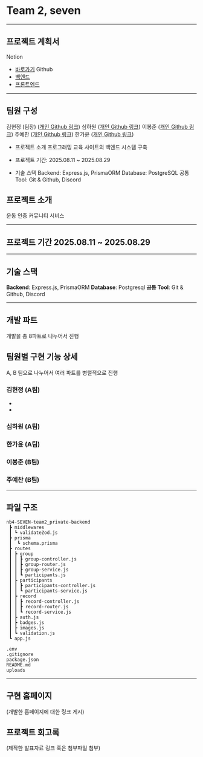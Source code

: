 # Team 2, seven

---

## 프로젝트 계획서

Notion

- [바로가기](https://www.notion.so/Part2-Team2_-24c901367b6a80e6bf9ace444980837a)
  Github
- [백엔드](https://github.com/hj92oo/nb4-SEVEN-team2-backend)
- [프론트엔드](https://github.com/hj92oo/nb4-SEVEN-team2-frontend)

---

## 팀원 구성

김현정 (팀장) ([개인 Github 링크](https://github.com/hj92oo))
심하원 ([개인 Github 링크](https://github.com/Gypsophila22))
이봉준 ([개인 Github 링크](https://github.com/LeeBongJun))
주예찬 ([개인 Github 링크](https://github.com/jooyc135))
한가윤 ([개인 Github 링크](https://github.com/kimaeong))

- 프로젝트 소개
프로그래밍 교육 사이트의 백엔드 시스템 구축




- 프로젝트 기간: 2025.08.11 ~ 2025.08.29

- 기술 스택
Backend: Express.js, PrismaORM
Database: PostgreSQL
공통 Tool: Git & Github, Discord

## 프로젝트 소개

운동 인증 커뮤니티 서비스

---

## 프로젝트 기간 2025.08.11 ~ 2025.08.29

---

## 기술 스택

**Backend**: Express.js, PrismaORM
**Database**: Postgresql
**공통 Tool**: Git & Github, Discord

---

## 개발 파트

개발을 총 8파트로 나누어서 진행

## 팀원별 구현 기능 상세

A, B 팀으로 나누어서 여러 파트를 병렬적으로 진행

### 김현정 (A팀)

-
-

### 심하원 (A팀)

### 한가윤 (A팀)

### 이봉준 (B팀)

### 주예찬 (B팀)

---

## 파일 구조

```
nb4-SEVEN-team2_private-backend
 ┣ middlewares
 ┃ ┗ validateZod.js
 ┣ prisma
 ┃  ┗ schema.prisma
 ┣ routes
 ┃ ┣ group
 ┃ ┃ ┣ group-controller.js
 ┃ ┃ ┣ group-router.js
 ┃ ┃ ┣ group-service.js
 ┃ ┃ ┗ participants.js
 ┃ ┣ participants
 ┃ ┃ ┣ participants-controller.js
 ┃ ┃ ┗ participants-service.js
 ┃ ┣ record
 ┃ ┃ ┣ record-controller.js
 ┃ ┃ ┣ record-router.js
 ┃ ┃ ┗ record-service.js
 ┃ ┣ auth.js
 ┃ ┣ badges.js
 ┃ ┣ images.js
 ┃ ┗ validation.js
 ┗ app.js

.env
.gitignore
package.json
README.md
uploads
```

---

## 구현 홈페이지

(개발한 홈페이지에 대한 링크 게시)

## 프로젝트 회고록

(제작한 발표자료 링크 혹은 첨부파일 첨부)

